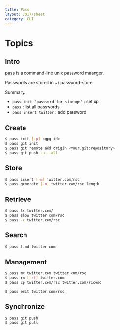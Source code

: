 ```yaml
---
title: Pass
layout: 2017/sheet
category: CLI
---
```


# Topics

## Intro
[pass](https://passwordstore.org) is a command-line unix password maanger.

Passwords are stored in ~/.password-store

Summary:
* `pass init "password for storage"` : set up
* `pass` : list all passwords
* `pass insert twitter` : add password 

## Create

```sh
$ pass init [-p] <gpg-id>
$ pass git init
$ pass git remote add origin <your.git:repository>
$ pass git push -u --all
```

## Store

```sh
$ pass insert [-m] twitter.com/rsc
$ pass generate [-n] twitter.com/rsc length
```

## Retrieve

```sh
$ pass ls twitter.com/
$ pass show twitter.com/rsc
$ pass -c twitter.com/rsc
```

## Search

```sh
$ pass find twitter.com
```

## Management

```sh
$ pass mv twitter.com twitter.com/rsc
$ pass rm [-rf] twitter.com
$ pass cp twitter.com/rsc twitter.com/ricosc
```

```sh
$ pass edit twitter.com/rsc
```

## Synchronize

```sh
$ pass git push
$ pass git pull
```

